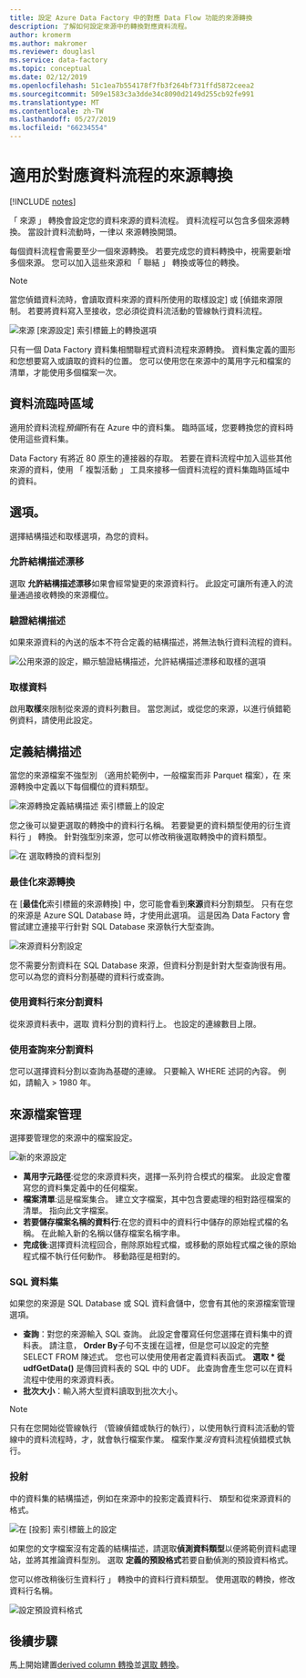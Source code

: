```yaml
---
title: 設定 Azure Data Factory 中的對應 Data Flow 功能的來源轉換
description: 了解如何設定來源中的轉換對應資料流程。
author: kromerm
ms.author: makromer
ms.reviewer: douglasl
ms.service: data-factory
ms.topic: conceptual
ms.date: 02/12/2019
ms.openlocfilehash: 51c1ea7b554178f7fb3f264bf731ffd5872ceea2
ms.sourcegitcommit: 509e1583c3a3dde34c8090d2149d255cb92fe991
ms.translationtype: MT
ms.contentlocale: zh-TW
ms.lasthandoff: 05/27/2019
ms.locfileid: "66234554"
---
```

# <a name="source-transformation-for-mapping-data-flow"></a>適用於對應資料流程的來源轉換 

[!INCLUDE [notes](../../includes/data-factory-data-flow-preview.md)]

「 來源 」 轉換會設定您的資料來源的資料流程。 資料流程可以包含多個來源轉換。 當設計資料流動時，一律以 來源轉換開頭。

每個資料流程會需要至少一個來源轉換。 若要完成您的資料轉換中，視需要新增多個來源。 您可以加入這些來源和 「 聯結 」 轉換或等位的轉換。

> [!NOTE]
> 當您偵錯資料流時，會讀取資料來源的資料所使用的取樣設定] 或 [偵錯來源限制。 若要將資料寫入至接收，您必須從資料流活動的管線執行資料流程。 

![來源 [來源設定] 索引標籤上的轉換選項](media/data-flow/source.png "來源")

只有一個 Data Factory 資料集相關聯程式資料流程來源轉換。 資料集定義的圖形和您想要寫入或讀取的資料的位置。 您可以使用您在來源中的萬用字元和檔案的清單，才能使用多個檔案一次。

## <a name="data-flow-staging-areas"></a>資料流臨時區域

適用於資料流程*預備*所有在 Azure 中的資料集。 臨時區域，您要轉換您的資料時使用這些資料集。 

Data Factory 有將近 80 原生的連接器的存取。 若要在資料流程中加入這些其他來源的資料，使用 「 複製活動 」 工具來接移一個資料流程的資料集臨時區域中的資料。

## <a name="options"></a>選項。

選擇結構描述和取樣選項，為您的資料。

### <a name="allow-schema-drift"></a>允許結構描述漂移
選取 **允許結構描述漂移**如果會經常變更的來源資料行。 此設定可讓所有連入的流量通過接收轉換的來源欄位。

### <a name="validate-schema"></a>驗證結構描述

如果來源資料的內送的版本不符合定義的結構描述，將無法執行資料流程的資料。

![公用來源的設定，顯示驗證結構描述，允許結構描述漂移和取樣的選項](media/data-flow/source1.png "公用來源 1")

### <a name="sample-the-data"></a>取樣資料
啟用**取樣**來限制從來源的資料列數目。 當您測試，或從您的來源，以進行偵錯範例資料，請使用此設定。

## <a name="define-schema"></a>定義結構描述

當您的來源檔案不強型別 （適用於範例中，一般檔案而非 Parquet 檔案），在 來源轉換中定義以下每個欄位的資料類型。  

![來源轉換定義結構描述 索引標籤上的設定](media/data-flow/source2.png "來源 2")

您之後可以變更選取的轉換中的資料行名稱。 若要變更的資料類型使用的衍生資料行 」 轉換。 針對強型別來源，您可以修改稍後選取轉換中的資料類型。 

![在 選取轉換的資料型別](media/data-flow/source003.png "資料類型")

### <a name="optimize-the-source-transformation"></a>最佳化來源轉換

在 [**最佳化**索引標籤的來源轉換] 中，您可能會看到**來源**資料分割類型。 只有在您的來源是 Azure SQL Database 時，才使用此選項。 這是因為 Data Factory 會嘗試建立連接平行針對 SQL Database 來源執行大型查詢。

![來源資料分割設定](media/data-flow/sourcepart2.png "資料分割")

您不需要分割資料在 SQL Database 來源，但資料分割是針對大型查詢很有用。 您可以為您的資料分割基礎的資料行或查詢。

### <a name="use-a-column-to-partition-data"></a>使用資料行來分割資料

從來源資料表中，選取 資料分割的資料行上。 也設定的連線數目上限。

### <a name="use-a-query-to-partition-data"></a>使用查詢來分割資料

您可以選擇資料分割以查詢為基礎的連線。 只要輸入 WHERE 述詞的內容。 例如，請輸入 > 1980 年。

## <a name="source-file-management"></a>來源檔案管理

選擇要管理您的來源中的檔案設定。 

![新的來源設定](media/data-flow/source2.png "新設定")

* **萬用字元路徑**:從您的來源資料夾，選擇一系列符合模式的檔案。 此設定會覆寫您的資料集定義中的任何檔案。
* **檔案清單**:這是檔案集合。 建立文字檔案，其中包含要處理的相對路徑檔案的清單。 指向此文字檔案。
* **若要儲存檔案名稱的資料行**:在您的資料中的資料行中儲存的原始程式檔的名稱。 在此輸入新的名稱以儲存檔案名稱字串。
* **完成後**:選擇資料流程回合，刪除原始程式檔，或移動的原始程式檔之後的原始程式檔不執行任何動作。 移動路徑是相對的。

### <a name="sql-datasets"></a>SQL 資料集

如果您的來源是 SQL Database 或 SQL 資料倉儲中，您會有其他的來源檔案管理選項。

* **查詢**：對您的來源輸入 SQL 查詢。 此設定會覆寫任何您選擇在資料集中的資料表。 請注意， **Order By**子句不支援在這裡，但是您可以設定的完整 SELECT FROM 陳述式。 您也可以使用使用者定義資料表函式。 **選取 * 從 udfGetData()** 是傳回資料表的 SQL 中的 UDF。 此查詢會產生您可以在資料流程中使用的來源資料表。
* **批次大小**：輸入將大型資料讀取到批次大小。

> [!NOTE]
> 只有在您開始從管線執行 （管線偵錯或執行的執行），以使用執行資料流活動的管線中的資料流程時，才，就會執行檔案作業。 檔案作業*沒有*資料流程偵錯模式執行。

### <a name="projection"></a>投射

中的資料集的結構描述，例如在來源中的投影定義資料行、 類型和從來源資料的格式。 

![在 [投影] 索引標籤上的設定](media/data-flow/source3.png "投影")

如果您的文字檔案沒有定義的結構描述，請選取**偵測資料類型**以便將範例資料處理站，並將其推論資料型別。 選取 **定義的預設格式**若要自動偵測的預設資料格式。 

您可以修改稍後衍生資料行 」 轉換中的資料行資料類型。 使用選取的轉換，修改資料行名稱。

![設定預設資料格式](media/data-flow/source2.png "預設格式")

## <a name="next-steps"></a>後續步驟

馬上開始建置[derived column 轉換](data-flow-derived-column.md)並[選取 轉換](data-flow-select.md)。
